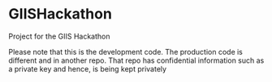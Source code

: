 # GIISHackathon
 Project for the GIIS Hackathon
 
 Please note that this is the development code. The production code is different and in another repo.
 That repo has confidential information such as a private key and hence, is being kept privately
